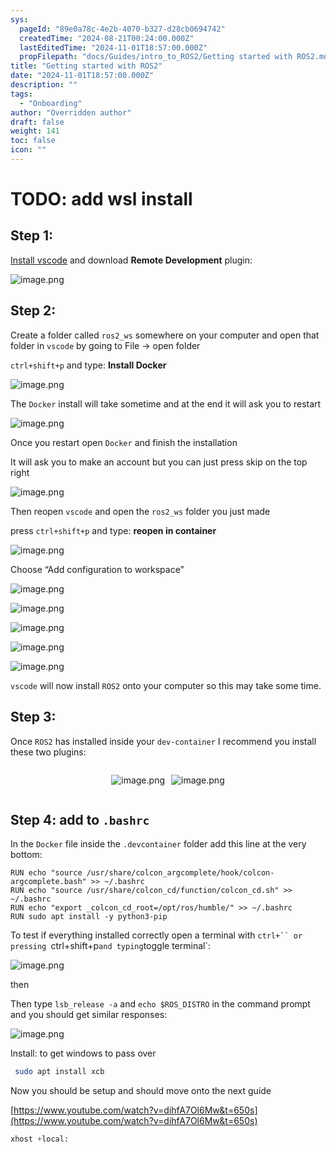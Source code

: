 ```yaml
---
sys:
  pageId: "89e0a78c-4e2b-4070-b327-d28cb0694742"
  createdTime: "2024-08-21T00:24:00.000Z"
  lastEditedTime: "2024-11-01T18:57:00.000Z"
  propFilepath: "docs/Guides/intro_to_ROS2/Getting started with ROS2.md"
title: "Getting started with ROS2"
date: "2024-11-01T18:57:00.000Z"
description: ""
tags:
  - "Onboarding"
author: "Overridden author"
draft: false
weight: 141
toc: false
icon: ""
---
```


# TODO: add wsl install

## Step 1:

[Install vscode](https://code.visualstudio.com/download) and download **Remote Development** plugin:

![image.png](https://prod-files-secure.s3.us-west-2.amazonaws.com/d518164a-d88e-44d1-a4ee-3adb3bd8bce0/efb52993-1881-4a40-b95e-6f020334f022/image.png?X-Amz-Algorithm=AWS4-HMAC-SHA256&X-Amz-Content-Sha256=UNSIGNED-PAYLOAD&X-Amz-Credential=ASIAZI2LB4665UPI4375%2F20250416%2Fus-west-2%2Fs3%2Faws4_request&X-Amz-Date=20250416T070912Z&X-Amz-Expires=3600&X-Amz-Security-Token=IQoJb3JpZ2luX2VjELf%2F%2F%2F%2F%2F%2F%2F%2F%2F%2FwEaCXVzLXdlc3QtMiJHMEUCIQC95IEJmFRSlsM%2ByAo6xb5lcjy8Ge%2Bwth1zzfKcONi4uQIgITXcnjf1OLTXpJppjFyQztrMrCKpg8kEHInag3DXv%2Bsq%2FwMIQBAAGgw2Mzc0MjMxODM4MDUiDCfiH7llQ6DoMEIvtSrcAxSG9rTPA3sL7%2FpyJXI8fChr6kcpm27QKFHUtVrvIIxN%2FOankMEKPurESa%2BWVvC3w8deTKuNVlTNqQmFBp5t17m5kdjlJAJNsQPslN60byHgmC%2FKuXyzz7ko00c1Sayj0OGQrfk49IjqucqE4SlbAiA0hBh%2FbuDuw25OLpolMiollbk1%2BDCDod0VVFP%2FGPZir2Pqavkd%2BwO9pFgd93REHXsG%2FtedP%2FtfhIM75CdmWM75mcUhkDYDGAXQUliFOJaH79vM%2B5WkHMhCkX1KtQlSphvG5nqobVwa9g8vSKNVFfWMqZ8ydRuBvldKpB2euUr7NXJIKqlCJ%2BBCOrCM7c4wZbX0t3zyXGLOgBcPhU%2B7NgPCHz7iqSeJYEmvkn5mf4PPjyopRrongxN%2BDkOyoscj2I330BHIkgZqLnE1JAuOw8lLrnuH%2B%2F139gl5CB%2FStGWuELUge3pD0wD3PE%2FF2%2BGyQb1H4Ay6SiLqmQGTFNy6mkyzsBCogFrB230e%2FioRYGwECcPT6TY28KjXhv9GDOoS9g5cirVzRCFKMkLwXKGNvdr3j4gwAQovKgi8k17eaesjAzLEc9St7jgXSyUvkDXCAxDy8GOX25QPCtq04OwMMtaSuhj8PI5uJ8ZISpagMJ2j%2Fb8GOqUBcT6Wt72F3NJDlv45B%2FrpoA%2B5sOHq9ykdlCDrn9FemArSamr%2F8TR5Gy0WoHlvn8jhvHORd%2BUNw%2BcJa%2FJvfvEA1BF7p5lN12WAT4wfBGw6ZFL50fcBp22n7pejFAfxq9rHfkVewZzCgkyOpTAC6yGU43P8%2FB4BGq%2Fr0EwMohjjKIJwNGqZ1YcPJ1Ff3gAehPJ2S9IlrmbxnWq5jEEzp85zFBDDk9hA&X-Amz-Signature=93ec29e168c6648c08bc902725b89664e83705ffae7d32a937d935a10848435d&X-Amz-SignedHeaders=host&x-id=GetObject)

## Step 2:

Create a folder called `ros2_ws` somewhere on your computer and open that folder in `vscode` by going to File → open folder 

`ctrl+shift+p` and type: **Install Docker**

![image.png](https://prod-files-secure.s3.us-west-2.amazonaws.com/d518164a-d88e-44d1-a4ee-3adb3bd8bce0/2269dc0e-1cd5-47ff-bceb-c04ad9b2eab0/image.png?X-Amz-Algorithm=AWS4-HMAC-SHA256&X-Amz-Content-Sha256=UNSIGNED-PAYLOAD&X-Amz-Credential=ASIAZI2LB4665UPI4375%2F20250416%2Fus-west-2%2Fs3%2Faws4_request&X-Amz-Date=20250416T070912Z&X-Amz-Expires=3600&X-Amz-Security-Token=IQoJb3JpZ2luX2VjELf%2F%2F%2F%2F%2F%2F%2F%2F%2F%2FwEaCXVzLXdlc3QtMiJHMEUCIQC95IEJmFRSlsM%2ByAo6xb5lcjy8Ge%2Bwth1zzfKcONi4uQIgITXcnjf1OLTXpJppjFyQztrMrCKpg8kEHInag3DXv%2Bsq%2FwMIQBAAGgw2Mzc0MjMxODM4MDUiDCfiH7llQ6DoMEIvtSrcAxSG9rTPA3sL7%2FpyJXI8fChr6kcpm27QKFHUtVrvIIxN%2FOankMEKPurESa%2BWVvC3w8deTKuNVlTNqQmFBp5t17m5kdjlJAJNsQPslN60byHgmC%2FKuXyzz7ko00c1Sayj0OGQrfk49IjqucqE4SlbAiA0hBh%2FbuDuw25OLpolMiollbk1%2BDCDod0VVFP%2FGPZir2Pqavkd%2BwO9pFgd93REHXsG%2FtedP%2FtfhIM75CdmWM75mcUhkDYDGAXQUliFOJaH79vM%2B5WkHMhCkX1KtQlSphvG5nqobVwa9g8vSKNVFfWMqZ8ydRuBvldKpB2euUr7NXJIKqlCJ%2BBCOrCM7c4wZbX0t3zyXGLOgBcPhU%2B7NgPCHz7iqSeJYEmvkn5mf4PPjyopRrongxN%2BDkOyoscj2I330BHIkgZqLnE1JAuOw8lLrnuH%2B%2F139gl5CB%2FStGWuELUge3pD0wD3PE%2FF2%2BGyQb1H4Ay6SiLqmQGTFNy6mkyzsBCogFrB230e%2FioRYGwECcPT6TY28KjXhv9GDOoS9g5cirVzRCFKMkLwXKGNvdr3j4gwAQovKgi8k17eaesjAzLEc9St7jgXSyUvkDXCAxDy8GOX25QPCtq04OwMMtaSuhj8PI5uJ8ZISpagMJ2j%2Fb8GOqUBcT6Wt72F3NJDlv45B%2FrpoA%2B5sOHq9ykdlCDrn9FemArSamr%2F8TR5Gy0WoHlvn8jhvHORd%2BUNw%2BcJa%2FJvfvEA1BF7p5lN12WAT4wfBGw6ZFL50fcBp22n7pejFAfxq9rHfkVewZzCgkyOpTAC6yGU43P8%2FB4BGq%2Fr0EwMohjjKIJwNGqZ1YcPJ1Ff3gAehPJ2S9IlrmbxnWq5jEEzp85zFBDDk9hA&X-Amz-Signature=784f7cffffd8f2ba8f915436650f481f70e5ad46e31a55d0c3546b5b77bca4c6&X-Amz-SignedHeaders=host&x-id=GetObject)

The `Docker` install will take sometime and at the end it will ask you to restart

![image.png](https://prod-files-secure.s3.us-west-2.amazonaws.com/d518164a-d88e-44d1-a4ee-3adb3bd8bce0/ed233f78-be33-4b1f-b89c-9c346c0e961e/image.png?X-Amz-Algorithm=AWS4-HMAC-SHA256&X-Amz-Content-Sha256=UNSIGNED-PAYLOAD&X-Amz-Credential=ASIAZI2LB4665UPI4375%2F20250416%2Fus-west-2%2Fs3%2Faws4_request&X-Amz-Date=20250416T070912Z&X-Amz-Expires=3600&X-Amz-Security-Token=IQoJb3JpZ2luX2VjELf%2F%2F%2F%2F%2F%2F%2F%2F%2F%2FwEaCXVzLXdlc3QtMiJHMEUCIQC95IEJmFRSlsM%2ByAo6xb5lcjy8Ge%2Bwth1zzfKcONi4uQIgITXcnjf1OLTXpJppjFyQztrMrCKpg8kEHInag3DXv%2Bsq%2FwMIQBAAGgw2Mzc0MjMxODM4MDUiDCfiH7llQ6DoMEIvtSrcAxSG9rTPA3sL7%2FpyJXI8fChr6kcpm27QKFHUtVrvIIxN%2FOankMEKPurESa%2BWVvC3w8deTKuNVlTNqQmFBp5t17m5kdjlJAJNsQPslN60byHgmC%2FKuXyzz7ko00c1Sayj0OGQrfk49IjqucqE4SlbAiA0hBh%2FbuDuw25OLpolMiollbk1%2BDCDod0VVFP%2FGPZir2Pqavkd%2BwO9pFgd93REHXsG%2FtedP%2FtfhIM75CdmWM75mcUhkDYDGAXQUliFOJaH79vM%2B5WkHMhCkX1KtQlSphvG5nqobVwa9g8vSKNVFfWMqZ8ydRuBvldKpB2euUr7NXJIKqlCJ%2BBCOrCM7c4wZbX0t3zyXGLOgBcPhU%2B7NgPCHz7iqSeJYEmvkn5mf4PPjyopRrongxN%2BDkOyoscj2I330BHIkgZqLnE1JAuOw8lLrnuH%2B%2F139gl5CB%2FStGWuELUge3pD0wD3PE%2FF2%2BGyQb1H4Ay6SiLqmQGTFNy6mkyzsBCogFrB230e%2FioRYGwECcPT6TY28KjXhv9GDOoS9g5cirVzRCFKMkLwXKGNvdr3j4gwAQovKgi8k17eaesjAzLEc9St7jgXSyUvkDXCAxDy8GOX25QPCtq04OwMMtaSuhj8PI5uJ8ZISpagMJ2j%2Fb8GOqUBcT6Wt72F3NJDlv45B%2FrpoA%2B5sOHq9ykdlCDrn9FemArSamr%2F8TR5Gy0WoHlvn8jhvHORd%2BUNw%2BcJa%2FJvfvEA1BF7p5lN12WAT4wfBGw6ZFL50fcBp22n7pejFAfxq9rHfkVewZzCgkyOpTAC6yGU43P8%2FB4BGq%2Fr0EwMohjjKIJwNGqZ1YcPJ1Ff3gAehPJ2S9IlrmbxnWq5jEEzp85zFBDDk9hA&X-Amz-Signature=103dc7256d6251d856d886f4869a6626db26abf79eacbf41e0a632e076975e81&X-Amz-SignedHeaders=host&x-id=GetObject)

Once you restart open `Docker` and finish the installation

It will ask you to make an account but you can just press skip on the top right

![image.png](https://prod-files-secure.s3.us-west-2.amazonaws.com/d518164a-d88e-44d1-a4ee-3adb3bd8bce0/21010ad9-1659-4fd9-9f59-9932a09b2a3d/image.png?X-Amz-Algorithm=AWS4-HMAC-SHA256&X-Amz-Content-Sha256=UNSIGNED-PAYLOAD&X-Amz-Credential=ASIAZI2LB4665UPI4375%2F20250416%2Fus-west-2%2Fs3%2Faws4_request&X-Amz-Date=20250416T070912Z&X-Amz-Expires=3600&X-Amz-Security-Token=IQoJb3JpZ2luX2VjELf%2F%2F%2F%2F%2F%2F%2F%2F%2F%2FwEaCXVzLXdlc3QtMiJHMEUCIQC95IEJmFRSlsM%2ByAo6xb5lcjy8Ge%2Bwth1zzfKcONi4uQIgITXcnjf1OLTXpJppjFyQztrMrCKpg8kEHInag3DXv%2Bsq%2FwMIQBAAGgw2Mzc0MjMxODM4MDUiDCfiH7llQ6DoMEIvtSrcAxSG9rTPA3sL7%2FpyJXI8fChr6kcpm27QKFHUtVrvIIxN%2FOankMEKPurESa%2BWVvC3w8deTKuNVlTNqQmFBp5t17m5kdjlJAJNsQPslN60byHgmC%2FKuXyzz7ko00c1Sayj0OGQrfk49IjqucqE4SlbAiA0hBh%2FbuDuw25OLpolMiollbk1%2BDCDod0VVFP%2FGPZir2Pqavkd%2BwO9pFgd93REHXsG%2FtedP%2FtfhIM75CdmWM75mcUhkDYDGAXQUliFOJaH79vM%2B5WkHMhCkX1KtQlSphvG5nqobVwa9g8vSKNVFfWMqZ8ydRuBvldKpB2euUr7NXJIKqlCJ%2BBCOrCM7c4wZbX0t3zyXGLOgBcPhU%2B7NgPCHz7iqSeJYEmvkn5mf4PPjyopRrongxN%2BDkOyoscj2I330BHIkgZqLnE1JAuOw8lLrnuH%2B%2F139gl5CB%2FStGWuELUge3pD0wD3PE%2FF2%2BGyQb1H4Ay6SiLqmQGTFNy6mkyzsBCogFrB230e%2FioRYGwECcPT6TY28KjXhv9GDOoS9g5cirVzRCFKMkLwXKGNvdr3j4gwAQovKgi8k17eaesjAzLEc9St7jgXSyUvkDXCAxDy8GOX25QPCtq04OwMMtaSuhj8PI5uJ8ZISpagMJ2j%2Fb8GOqUBcT6Wt72F3NJDlv45B%2FrpoA%2B5sOHq9ykdlCDrn9FemArSamr%2F8TR5Gy0WoHlvn8jhvHORd%2BUNw%2BcJa%2FJvfvEA1BF7p5lN12WAT4wfBGw6ZFL50fcBp22n7pejFAfxq9rHfkVewZzCgkyOpTAC6yGU43P8%2FB4BGq%2Fr0EwMohjjKIJwNGqZ1YcPJ1Ff3gAehPJ2S9IlrmbxnWq5jEEzp85zFBDDk9hA&X-Amz-Signature=114ba3a6f103397fc6102561c3ff917aceb731b49801031f104318bfcdc4101e&X-Amz-SignedHeaders=host&x-id=GetObject)

Then reopen `vscode` and open the `ros2_ws` folder you just made

press `ctrl+shift+p` and type: **reopen in container**

![image.png](https://prod-files-secure.s3.us-west-2.amazonaws.com/d518164a-d88e-44d1-a4ee-3adb3bd8bce0/4e93b8c2-41ad-488c-8095-c74205196118/image.png?X-Amz-Algorithm=AWS4-HMAC-SHA256&X-Amz-Content-Sha256=UNSIGNED-PAYLOAD&X-Amz-Credential=ASIAZI2LB4665UPI4375%2F20250416%2Fus-west-2%2Fs3%2Faws4_request&X-Amz-Date=20250416T070912Z&X-Amz-Expires=3600&X-Amz-Security-Token=IQoJb3JpZ2luX2VjELf%2F%2F%2F%2F%2F%2F%2F%2F%2F%2FwEaCXVzLXdlc3QtMiJHMEUCIQC95IEJmFRSlsM%2ByAo6xb5lcjy8Ge%2Bwth1zzfKcONi4uQIgITXcnjf1OLTXpJppjFyQztrMrCKpg8kEHInag3DXv%2Bsq%2FwMIQBAAGgw2Mzc0MjMxODM4MDUiDCfiH7llQ6DoMEIvtSrcAxSG9rTPA3sL7%2FpyJXI8fChr6kcpm27QKFHUtVrvIIxN%2FOankMEKPurESa%2BWVvC3w8deTKuNVlTNqQmFBp5t17m5kdjlJAJNsQPslN60byHgmC%2FKuXyzz7ko00c1Sayj0OGQrfk49IjqucqE4SlbAiA0hBh%2FbuDuw25OLpolMiollbk1%2BDCDod0VVFP%2FGPZir2Pqavkd%2BwO9pFgd93REHXsG%2FtedP%2FtfhIM75CdmWM75mcUhkDYDGAXQUliFOJaH79vM%2B5WkHMhCkX1KtQlSphvG5nqobVwa9g8vSKNVFfWMqZ8ydRuBvldKpB2euUr7NXJIKqlCJ%2BBCOrCM7c4wZbX0t3zyXGLOgBcPhU%2B7NgPCHz7iqSeJYEmvkn5mf4PPjyopRrongxN%2BDkOyoscj2I330BHIkgZqLnE1JAuOw8lLrnuH%2B%2F139gl5CB%2FStGWuELUge3pD0wD3PE%2FF2%2BGyQb1H4Ay6SiLqmQGTFNy6mkyzsBCogFrB230e%2FioRYGwECcPT6TY28KjXhv9GDOoS9g5cirVzRCFKMkLwXKGNvdr3j4gwAQovKgi8k17eaesjAzLEc9St7jgXSyUvkDXCAxDy8GOX25QPCtq04OwMMtaSuhj8PI5uJ8ZISpagMJ2j%2Fb8GOqUBcT6Wt72F3NJDlv45B%2FrpoA%2B5sOHq9ykdlCDrn9FemArSamr%2F8TR5Gy0WoHlvn8jhvHORd%2BUNw%2BcJa%2FJvfvEA1BF7p5lN12WAT4wfBGw6ZFL50fcBp22n7pejFAfxq9rHfkVewZzCgkyOpTAC6yGU43P8%2FB4BGq%2Fr0EwMohjjKIJwNGqZ1YcPJ1Ff3gAehPJ2S9IlrmbxnWq5jEEzp85zFBDDk9hA&X-Amz-Signature=f861b9cfb7842f52e6ed135311b842e8414eafb039c551afda795888c74f229f&X-Amz-SignedHeaders=host&x-id=GetObject)

Choose “Add configuration to workspace”

![image.png](https://prod-files-secure.s3.us-west-2.amazonaws.com/d518164a-d88e-44d1-a4ee-3adb3bd8bce0/9560b282-5060-4989-ba37-97e7b2c22476/image.png?X-Amz-Algorithm=AWS4-HMAC-SHA256&X-Amz-Content-Sha256=UNSIGNED-PAYLOAD&X-Amz-Credential=ASIAZI2LB4665UPI4375%2F20250416%2Fus-west-2%2Fs3%2Faws4_request&X-Amz-Date=20250416T070912Z&X-Amz-Expires=3600&X-Amz-Security-Token=IQoJb3JpZ2luX2VjELf%2F%2F%2F%2F%2F%2F%2F%2F%2F%2FwEaCXVzLXdlc3QtMiJHMEUCIQC95IEJmFRSlsM%2ByAo6xb5lcjy8Ge%2Bwth1zzfKcONi4uQIgITXcnjf1OLTXpJppjFyQztrMrCKpg8kEHInag3DXv%2Bsq%2FwMIQBAAGgw2Mzc0MjMxODM4MDUiDCfiH7llQ6DoMEIvtSrcAxSG9rTPA3sL7%2FpyJXI8fChr6kcpm27QKFHUtVrvIIxN%2FOankMEKPurESa%2BWVvC3w8deTKuNVlTNqQmFBp5t17m5kdjlJAJNsQPslN60byHgmC%2FKuXyzz7ko00c1Sayj0OGQrfk49IjqucqE4SlbAiA0hBh%2FbuDuw25OLpolMiollbk1%2BDCDod0VVFP%2FGPZir2Pqavkd%2BwO9pFgd93REHXsG%2FtedP%2FtfhIM75CdmWM75mcUhkDYDGAXQUliFOJaH79vM%2B5WkHMhCkX1KtQlSphvG5nqobVwa9g8vSKNVFfWMqZ8ydRuBvldKpB2euUr7NXJIKqlCJ%2BBCOrCM7c4wZbX0t3zyXGLOgBcPhU%2B7NgPCHz7iqSeJYEmvkn5mf4PPjyopRrongxN%2BDkOyoscj2I330BHIkgZqLnE1JAuOw8lLrnuH%2B%2F139gl5CB%2FStGWuELUge3pD0wD3PE%2FF2%2BGyQb1H4Ay6SiLqmQGTFNy6mkyzsBCogFrB230e%2FioRYGwECcPT6TY28KjXhv9GDOoS9g5cirVzRCFKMkLwXKGNvdr3j4gwAQovKgi8k17eaesjAzLEc9St7jgXSyUvkDXCAxDy8GOX25QPCtq04OwMMtaSuhj8PI5uJ8ZISpagMJ2j%2Fb8GOqUBcT6Wt72F3NJDlv45B%2FrpoA%2B5sOHq9ykdlCDrn9FemArSamr%2F8TR5Gy0WoHlvn8jhvHORd%2BUNw%2BcJa%2FJvfvEA1BF7p5lN12WAT4wfBGw6ZFL50fcBp22n7pejFAfxq9rHfkVewZzCgkyOpTAC6yGU43P8%2FB4BGq%2Fr0EwMohjjKIJwNGqZ1YcPJ1Ff3gAehPJ2S9IlrmbxnWq5jEEzp85zFBDDk9hA&X-Amz-Signature=e71ef4d0caaae68d8c324fadf3083f200eb93dde19f8ff7f10bdcb110239c264&X-Amz-SignedHeaders=host&x-id=GetObject)

![image.png](https://prod-files-secure.s3.us-west-2.amazonaws.com/d518164a-d88e-44d1-a4ee-3adb3bd8bce0/2ee63f81-886b-48e8-a553-dc6e5eac99e4/image.png?X-Amz-Algorithm=AWS4-HMAC-SHA256&X-Amz-Content-Sha256=UNSIGNED-PAYLOAD&X-Amz-Credential=ASIAZI2LB4665UPI4375%2F20250416%2Fus-west-2%2Fs3%2Faws4_request&X-Amz-Date=20250416T070912Z&X-Amz-Expires=3600&X-Amz-Security-Token=IQoJb3JpZ2luX2VjELf%2F%2F%2F%2F%2F%2F%2F%2F%2F%2FwEaCXVzLXdlc3QtMiJHMEUCIQC95IEJmFRSlsM%2ByAo6xb5lcjy8Ge%2Bwth1zzfKcONi4uQIgITXcnjf1OLTXpJppjFyQztrMrCKpg8kEHInag3DXv%2Bsq%2FwMIQBAAGgw2Mzc0MjMxODM4MDUiDCfiH7llQ6DoMEIvtSrcAxSG9rTPA3sL7%2FpyJXI8fChr6kcpm27QKFHUtVrvIIxN%2FOankMEKPurESa%2BWVvC3w8deTKuNVlTNqQmFBp5t17m5kdjlJAJNsQPslN60byHgmC%2FKuXyzz7ko00c1Sayj0OGQrfk49IjqucqE4SlbAiA0hBh%2FbuDuw25OLpolMiollbk1%2BDCDod0VVFP%2FGPZir2Pqavkd%2BwO9pFgd93REHXsG%2FtedP%2FtfhIM75CdmWM75mcUhkDYDGAXQUliFOJaH79vM%2B5WkHMhCkX1KtQlSphvG5nqobVwa9g8vSKNVFfWMqZ8ydRuBvldKpB2euUr7NXJIKqlCJ%2BBCOrCM7c4wZbX0t3zyXGLOgBcPhU%2B7NgPCHz7iqSeJYEmvkn5mf4PPjyopRrongxN%2BDkOyoscj2I330BHIkgZqLnE1JAuOw8lLrnuH%2B%2F139gl5CB%2FStGWuELUge3pD0wD3PE%2FF2%2BGyQb1H4Ay6SiLqmQGTFNy6mkyzsBCogFrB230e%2FioRYGwECcPT6TY28KjXhv9GDOoS9g5cirVzRCFKMkLwXKGNvdr3j4gwAQovKgi8k17eaesjAzLEc9St7jgXSyUvkDXCAxDy8GOX25QPCtq04OwMMtaSuhj8PI5uJ8ZISpagMJ2j%2Fb8GOqUBcT6Wt72F3NJDlv45B%2FrpoA%2B5sOHq9ykdlCDrn9FemArSamr%2F8TR5Gy0WoHlvn8jhvHORd%2BUNw%2BcJa%2FJvfvEA1BF7p5lN12WAT4wfBGw6ZFL50fcBp22n7pejFAfxq9rHfkVewZzCgkyOpTAC6yGU43P8%2FB4BGq%2Fr0EwMohjjKIJwNGqZ1YcPJ1Ff3gAehPJ2S9IlrmbxnWq5jEEzp85zFBDDk9hA&X-Amz-Signature=f88ef9038bfaef18191f270f64d30fc148118273da17d8c497457911cebf07b0&X-Amz-SignedHeaders=host&x-id=GetObject)

![image.png](https://prod-files-secure.s3.us-west-2.amazonaws.com/d518164a-d88e-44d1-a4ee-3adb3bd8bce0/ae1580b2-b048-407e-aed9-b584224a7a04/image.png?X-Amz-Algorithm=AWS4-HMAC-SHA256&X-Amz-Content-Sha256=UNSIGNED-PAYLOAD&X-Amz-Credential=ASIAZI2LB4665UPI4375%2F20250416%2Fus-west-2%2Fs3%2Faws4_request&X-Amz-Date=20250416T070912Z&X-Amz-Expires=3600&X-Amz-Security-Token=IQoJb3JpZ2luX2VjELf%2F%2F%2F%2F%2F%2F%2F%2F%2F%2FwEaCXVzLXdlc3QtMiJHMEUCIQC95IEJmFRSlsM%2ByAo6xb5lcjy8Ge%2Bwth1zzfKcONi4uQIgITXcnjf1OLTXpJppjFyQztrMrCKpg8kEHInag3DXv%2Bsq%2FwMIQBAAGgw2Mzc0MjMxODM4MDUiDCfiH7llQ6DoMEIvtSrcAxSG9rTPA3sL7%2FpyJXI8fChr6kcpm27QKFHUtVrvIIxN%2FOankMEKPurESa%2BWVvC3w8deTKuNVlTNqQmFBp5t17m5kdjlJAJNsQPslN60byHgmC%2FKuXyzz7ko00c1Sayj0OGQrfk49IjqucqE4SlbAiA0hBh%2FbuDuw25OLpolMiollbk1%2BDCDod0VVFP%2FGPZir2Pqavkd%2BwO9pFgd93REHXsG%2FtedP%2FtfhIM75CdmWM75mcUhkDYDGAXQUliFOJaH79vM%2B5WkHMhCkX1KtQlSphvG5nqobVwa9g8vSKNVFfWMqZ8ydRuBvldKpB2euUr7NXJIKqlCJ%2BBCOrCM7c4wZbX0t3zyXGLOgBcPhU%2B7NgPCHz7iqSeJYEmvkn5mf4PPjyopRrongxN%2BDkOyoscj2I330BHIkgZqLnE1JAuOw8lLrnuH%2B%2F139gl5CB%2FStGWuELUge3pD0wD3PE%2FF2%2BGyQb1H4Ay6SiLqmQGTFNy6mkyzsBCogFrB230e%2FioRYGwECcPT6TY28KjXhv9GDOoS9g5cirVzRCFKMkLwXKGNvdr3j4gwAQovKgi8k17eaesjAzLEc9St7jgXSyUvkDXCAxDy8GOX25QPCtq04OwMMtaSuhj8PI5uJ8ZISpagMJ2j%2Fb8GOqUBcT6Wt72F3NJDlv45B%2FrpoA%2B5sOHq9ykdlCDrn9FemArSamr%2F8TR5Gy0WoHlvn8jhvHORd%2BUNw%2BcJa%2FJvfvEA1BF7p5lN12WAT4wfBGw6ZFL50fcBp22n7pejFAfxq9rHfkVewZzCgkyOpTAC6yGU43P8%2FB4BGq%2Fr0EwMohjjKIJwNGqZ1YcPJ1Ff3gAehPJ2S9IlrmbxnWq5jEEzp85zFBDDk9hA&X-Amz-Signature=1952b58aed588af6409b81a3c5260d4d7a18e51dd63eef32363bb999d0f8cfb6&X-Amz-SignedHeaders=host&x-id=GetObject)

![image.png](https://prod-files-secure.s3.us-west-2.amazonaws.com/d518164a-d88e-44d1-a4ee-3adb3bd8bce0/53255b28-f75e-430f-b9e3-c0ac8577e42b/image.png?X-Amz-Algorithm=AWS4-HMAC-SHA256&X-Amz-Content-Sha256=UNSIGNED-PAYLOAD&X-Amz-Credential=ASIAZI2LB4665UPI4375%2F20250416%2Fus-west-2%2Fs3%2Faws4_request&X-Amz-Date=20250416T070912Z&X-Amz-Expires=3600&X-Amz-Security-Token=IQoJb3JpZ2luX2VjELf%2F%2F%2F%2F%2F%2F%2F%2F%2F%2FwEaCXVzLXdlc3QtMiJHMEUCIQC95IEJmFRSlsM%2ByAo6xb5lcjy8Ge%2Bwth1zzfKcONi4uQIgITXcnjf1OLTXpJppjFyQztrMrCKpg8kEHInag3DXv%2Bsq%2FwMIQBAAGgw2Mzc0MjMxODM4MDUiDCfiH7llQ6DoMEIvtSrcAxSG9rTPA3sL7%2FpyJXI8fChr6kcpm27QKFHUtVrvIIxN%2FOankMEKPurESa%2BWVvC3w8deTKuNVlTNqQmFBp5t17m5kdjlJAJNsQPslN60byHgmC%2FKuXyzz7ko00c1Sayj0OGQrfk49IjqucqE4SlbAiA0hBh%2FbuDuw25OLpolMiollbk1%2BDCDod0VVFP%2FGPZir2Pqavkd%2BwO9pFgd93REHXsG%2FtedP%2FtfhIM75CdmWM75mcUhkDYDGAXQUliFOJaH79vM%2B5WkHMhCkX1KtQlSphvG5nqobVwa9g8vSKNVFfWMqZ8ydRuBvldKpB2euUr7NXJIKqlCJ%2BBCOrCM7c4wZbX0t3zyXGLOgBcPhU%2B7NgPCHz7iqSeJYEmvkn5mf4PPjyopRrongxN%2BDkOyoscj2I330BHIkgZqLnE1JAuOw8lLrnuH%2B%2F139gl5CB%2FStGWuELUge3pD0wD3PE%2FF2%2BGyQb1H4Ay6SiLqmQGTFNy6mkyzsBCogFrB230e%2FioRYGwECcPT6TY28KjXhv9GDOoS9g5cirVzRCFKMkLwXKGNvdr3j4gwAQovKgi8k17eaesjAzLEc9St7jgXSyUvkDXCAxDy8GOX25QPCtq04OwMMtaSuhj8PI5uJ8ZISpagMJ2j%2Fb8GOqUBcT6Wt72F3NJDlv45B%2FrpoA%2B5sOHq9ykdlCDrn9FemArSamr%2F8TR5Gy0WoHlvn8jhvHORd%2BUNw%2BcJa%2FJvfvEA1BF7p5lN12WAT4wfBGw6ZFL50fcBp22n7pejFAfxq9rHfkVewZzCgkyOpTAC6yGU43P8%2FB4BGq%2Fr0EwMohjjKIJwNGqZ1YcPJ1Ff3gAehPJ2S9IlrmbxnWq5jEEzp85zFBDDk9hA&X-Amz-Signature=49c9b58516759c3d91ce7124bc273db60b44b06bf08aa819da1e390192fbc8c7&X-Amz-SignedHeaders=host&x-id=GetObject)

![image.png](https://prod-files-secure.s3.us-west-2.amazonaws.com/d518164a-d88e-44d1-a4ee-3adb3bd8bce0/7c562767-5af9-4ffb-97d1-327bcdf4ee00/image.png?X-Amz-Algorithm=AWS4-HMAC-SHA256&X-Amz-Content-Sha256=UNSIGNED-PAYLOAD&X-Amz-Credential=ASIAZI2LB4665UPI4375%2F20250416%2Fus-west-2%2Fs3%2Faws4_request&X-Amz-Date=20250416T070912Z&X-Amz-Expires=3600&X-Amz-Security-Token=IQoJb3JpZ2luX2VjELf%2F%2F%2F%2F%2F%2F%2F%2F%2F%2FwEaCXVzLXdlc3QtMiJHMEUCIQC95IEJmFRSlsM%2ByAo6xb5lcjy8Ge%2Bwth1zzfKcONi4uQIgITXcnjf1OLTXpJppjFyQztrMrCKpg8kEHInag3DXv%2Bsq%2FwMIQBAAGgw2Mzc0MjMxODM4MDUiDCfiH7llQ6DoMEIvtSrcAxSG9rTPA3sL7%2FpyJXI8fChr6kcpm27QKFHUtVrvIIxN%2FOankMEKPurESa%2BWVvC3w8deTKuNVlTNqQmFBp5t17m5kdjlJAJNsQPslN60byHgmC%2FKuXyzz7ko00c1Sayj0OGQrfk49IjqucqE4SlbAiA0hBh%2FbuDuw25OLpolMiollbk1%2BDCDod0VVFP%2FGPZir2Pqavkd%2BwO9pFgd93REHXsG%2FtedP%2FtfhIM75CdmWM75mcUhkDYDGAXQUliFOJaH79vM%2B5WkHMhCkX1KtQlSphvG5nqobVwa9g8vSKNVFfWMqZ8ydRuBvldKpB2euUr7NXJIKqlCJ%2BBCOrCM7c4wZbX0t3zyXGLOgBcPhU%2B7NgPCHz7iqSeJYEmvkn5mf4PPjyopRrongxN%2BDkOyoscj2I330BHIkgZqLnE1JAuOw8lLrnuH%2B%2F139gl5CB%2FStGWuELUge3pD0wD3PE%2FF2%2BGyQb1H4Ay6SiLqmQGTFNy6mkyzsBCogFrB230e%2FioRYGwECcPT6TY28KjXhv9GDOoS9g5cirVzRCFKMkLwXKGNvdr3j4gwAQovKgi8k17eaesjAzLEc9St7jgXSyUvkDXCAxDy8GOX25QPCtq04OwMMtaSuhj8PI5uJ8ZISpagMJ2j%2Fb8GOqUBcT6Wt72F3NJDlv45B%2FrpoA%2B5sOHq9ykdlCDrn9FemArSamr%2F8TR5Gy0WoHlvn8jhvHORd%2BUNw%2BcJa%2FJvfvEA1BF7p5lN12WAT4wfBGw6ZFL50fcBp22n7pejFAfxq9rHfkVewZzCgkyOpTAC6yGU43P8%2FB4BGq%2Fr0EwMohjjKIJwNGqZ1YcPJ1Ff3gAehPJ2S9IlrmbxnWq5jEEzp85zFBDDk9hA&X-Amz-Signature=10526dbebbcd3a66661d2e7f889114ac93246999e7f6b61afe78fe19f74677dd&X-Amz-SignedHeaders=host&x-id=GetObject)

`vscode` will now install `ROS2` onto your computer so this may take some time.

## Step 3:

Once `ROS2` has installed inside your `dev-container` I recommend you install these two plugins:

<div style="display: flex;flex-direction: row; column-gap:10px; max-width: 630px;justify-content: center;">
<div>

![image.png](https://prod-files-secure.s3.us-west-2.amazonaws.com/d518164a-d88e-44d1-a4ee-3adb3bd8bce0/3fc3d550-5a54-4ba1-ba6b-faa01cdb7369/image.png?X-Amz-Algorithm=AWS4-HMAC-SHA256&X-Amz-Content-Sha256=UNSIGNED-PAYLOAD&X-Amz-Credential=ASIAZI2LB466WAI2QAG7%2F20250416%2Fus-west-2%2Fs3%2Faws4_request&X-Amz-Date=20250416T070913Z&X-Amz-Expires=3600&X-Amz-Security-Token=IQoJb3JpZ2luX2VjELf%2F%2F%2F%2F%2F%2F%2F%2F%2F%2FwEaCXVzLXdlc3QtMiJHMEUCIFQSSrILYELKOMxlcSayUXTuUQ%2BRnn19HEMZXhyTZYaZAiEA0x%2FtCBMUq1c4v54qk3Ey9toWBfoKx47sL%2FazQow5sCEq%2FwMIQBAAGgw2Mzc0MjMxODM4MDUiDATuVI6M0xTrVFkRyyrcA7Sa9T6SgWkGLP8MO0czKSLNJZtfAuqIQ5cw3tkNLMwEwbBe1GMfqMpJ%2BdwpGXwhlSUx2WD8cDmiPwTIXoJJa23MlRs2zpvPnvu223EOKWRZYOGZdca81drtzNSXwPVODme7wTyrro99VlRz5WtkYWcZD%2BgCAperThOR1qtCIksVDufVe%2F0EUzTP6ULhU9UY6IL657gLE8WHN79DrhzLhdgFDz08LuXFobpsiOY8cHGN%2FKg157zOXniKnecU3FCshpgsHidWKZ5yd3Jan5FNJvf%2BSQ0hZ54Nlyl30IoBMgknv%2Bt5OURmia8ZSknsUMbgkBsc3Xr5FGIvlffSjGKsOzHQX1Qv4NopTgOCrCrvW8MUNlheUEBfrrqEgw7L8lSLud229MsXDRVt33bukNupnvqeaxoQq14BJOjIMazFA3QanUOTZFoluiPB2yBOEVPjG%2FwT3uh6Xf62xWRFrwSYXy3ViRPKJnZkvWjg2vCHOcQcMmeOCEu6kN3bwKfj44OzJNsFbf5YglSwi3hZVwRq37ZJ8DYRWs08cpO4P9WMJeKQu9JpDItIrSBTjn4UIWXfNAqyl070RZkdoZHwCx8JaYEGMtnnZKWALF9cGZvM9YH56Oy6KJ9NyImjfUSAMOSi%2Fb8GOqUB9dUijJf3zvNSUKO8ejBPQOb5kLSkISPdPvgUVXIrlWFNRKIjNXqqxAooMo9kFH1JmumwSKH58CnAPbZEuF8pnqMKONM%2BPm9NTEFVHJMKEWlF9%2B%2FW3qF4Y%2BX1fOa7M4peiXyasHWhsSm3X%2FFhpN5%2FAz%2FRO0et8Q2UUyUuDyOPxDxLlm%2FpAZhs9%2FFcH6gIMaZRb6R%2Fc0yk6%2FX9dSCi6afU6srtaIv%2B&X-Amz-Signature=6fe8c2f8c6c594e2c1c7fc17a6d1f04e023fb5cf464f95660efc1f90d0c014f7&X-Amz-SignedHeaders=host&x-id=GetObject)

</div>
<div>

![image.png](https://prod-files-secure.s3.us-west-2.amazonaws.com/d518164a-d88e-44d1-a4ee-3adb3bd8bce0/d994cc66-13c2-4093-a5a3-f84cf4601a82/image.png?X-Amz-Algorithm=AWS4-HMAC-SHA256&X-Amz-Content-Sha256=UNSIGNED-PAYLOAD&X-Amz-Credential=ASIAZI2LB466RXQXDNQO%2F20250416%2Fus-west-2%2Fs3%2Faws4_request&X-Amz-Date=20250416T070913Z&X-Amz-Expires=3600&X-Amz-Security-Token=IQoJb3JpZ2luX2VjELf%2F%2F%2F%2F%2F%2F%2F%2F%2F%2FwEaCXVzLXdlc3QtMiJGMEQCIBb3HkiBz4WKTSePd6ov2%2Bz9KxMAaE4owPt7woj3SjvwAiAfMyeACGEWf0Nc7ZYSUaLaQ1kltQEvEIAleRJ9bL8FFCr%2FAwhAEAAaDDYzNzQyMzE4MzgwNSIMDoFYKleVEFfgsgkqKtwDvMah1APeWHfW7vCybFPsGDObveHzkSbuorXw13L6rvtr4oiVvQmSHYDuH1nisQ9jbig9EZuhvRBNHrTofO0%2BLnfznP0dGN7hJfHhb%2FDAZvGzQeUmkaFw3GaAD0mzv%2BR%2BYDmoySpsAHLmEO%2Bm1HNa8Udt8RFp0ZxZZa88AJcTKyTf9LnDyaSCUEhAhBPLJN3tEQhz%2B6BFQZWMWWF2XQIGRhrYTKT43Q%2Fp4IFt4%2BKNAyqbYtTDuPDPG3N%2BQ1liLpuJsE%2F9QyeoK5WFMDbfy76bshUB6stGbiSCfUg%2FSn0l8zLoST4YBWemPH1%2BGX%2BwKk8WNOxC%2FP1GdMGgSGJQHhNsCFkcmmV2UXhi%2BMm%2FVPJ09wW2pZdzD1g5h4yEm%2Frn2H024hM80lfWE7PfFxncKm21K9T3pnNitfWuqRcrNzxZRpuV4FaT0oPzJ7SYSGYbEBrFrRe7DRgpEStVOS%2FyftzuJFaTnGXv6ElklsvLHgNL39zXAi8x93OUtJtApQQ9knhsIb9tBt%2Fjl%2FZwI0G1zOvLy%2BTgG8NlcjpP1bjVvjWWonmKNmuUI3R6DIc7b6GOMlk%2FL7yrP%2BquDNNHtj5PoKBveRWUr%2BzFfAZyZm77Om8IWVIFKjJ4sA6mpkZM8s4w6KL9vwY6pgF9yvMJb8EY3aIaB1knKBIBq9JgqXNGbbYDMxh%2FYX0CRmuAbzMW72kQXSPSSN5EDW3EDEsCaQXnm3q3RbRhGECjbYK6QksBZvpLueXUzN82v77Q5wAwIHhwKS0Z%2Bi36Flkdg88UXw%2Bl%2BjEuqWi7tRNaZ5JQvO2Rqa7yNRK8xftLFrmxS7ObwdG2i22FfXRJEr7XhtkflIa6yZp%2FPPQ673AYVrAAuxzU&X-Amz-Signature=86e603a11784c6fab37e62176220d599c354dc8d7836e9b02e7080eea1785d0e&X-Amz-SignedHeaders=host&x-id=GetObject)

</div>
</div>

## Step 4: add to `.bashrc`

In the `Docker` file inside the `.devcontainer` folder add this line at the very bottom: 

```docker
RUN echo "source /usr/share/colcon_argcomplete/hook/colcon-argcomplete.bash" >> ~/.bashrc
RUN echo "source /usr/share/colcon_cd/function/colcon_cd.sh" >> ~/.bashrc
RUN echo "export _colcon_cd_root=/opt/ros/humble/" >> ~/.bashrc
RUN sudo apt install -y python3-pip 
```

To test if everything installed correctly open a terminal with `ctrl+`` or pressing `ctrl+shift+p` and typing `toggle terminal`:

![image.png](https://prod-files-secure.s3.us-west-2.amazonaws.com/d518164a-d88e-44d1-a4ee-3adb3bd8bce0/6a4943d8-b04e-4c02-9a58-775f3384d1a5/image.png?X-Amz-Algorithm=AWS4-HMAC-SHA256&X-Amz-Content-Sha256=UNSIGNED-PAYLOAD&X-Amz-Credential=ASIAZI2LB4665UPI4375%2F20250416%2Fus-west-2%2Fs3%2Faws4_request&X-Amz-Date=20250416T070912Z&X-Amz-Expires=3600&X-Amz-Security-Token=IQoJb3JpZ2luX2VjELf%2F%2F%2F%2F%2F%2F%2F%2F%2F%2FwEaCXVzLXdlc3QtMiJHMEUCIQC95IEJmFRSlsM%2ByAo6xb5lcjy8Ge%2Bwth1zzfKcONi4uQIgITXcnjf1OLTXpJppjFyQztrMrCKpg8kEHInag3DXv%2Bsq%2FwMIQBAAGgw2Mzc0MjMxODM4MDUiDCfiH7llQ6DoMEIvtSrcAxSG9rTPA3sL7%2FpyJXI8fChr6kcpm27QKFHUtVrvIIxN%2FOankMEKPurESa%2BWVvC3w8deTKuNVlTNqQmFBp5t17m5kdjlJAJNsQPslN60byHgmC%2FKuXyzz7ko00c1Sayj0OGQrfk49IjqucqE4SlbAiA0hBh%2FbuDuw25OLpolMiollbk1%2BDCDod0VVFP%2FGPZir2Pqavkd%2BwO9pFgd93REHXsG%2FtedP%2FtfhIM75CdmWM75mcUhkDYDGAXQUliFOJaH79vM%2B5WkHMhCkX1KtQlSphvG5nqobVwa9g8vSKNVFfWMqZ8ydRuBvldKpB2euUr7NXJIKqlCJ%2BBCOrCM7c4wZbX0t3zyXGLOgBcPhU%2B7NgPCHz7iqSeJYEmvkn5mf4PPjyopRrongxN%2BDkOyoscj2I330BHIkgZqLnE1JAuOw8lLrnuH%2B%2F139gl5CB%2FStGWuELUge3pD0wD3PE%2FF2%2BGyQb1H4Ay6SiLqmQGTFNy6mkyzsBCogFrB230e%2FioRYGwECcPT6TY28KjXhv9GDOoS9g5cirVzRCFKMkLwXKGNvdr3j4gwAQovKgi8k17eaesjAzLEc9St7jgXSyUvkDXCAxDy8GOX25QPCtq04OwMMtaSuhj8PI5uJ8ZISpagMJ2j%2Fb8GOqUBcT6Wt72F3NJDlv45B%2FrpoA%2B5sOHq9ykdlCDrn9FemArSamr%2F8TR5Gy0WoHlvn8jhvHORd%2BUNw%2BcJa%2FJvfvEA1BF7p5lN12WAT4wfBGw6ZFL50fcBp22n7pejFAfxq9rHfkVewZzCgkyOpTAC6yGU43P8%2FB4BGq%2Fr0EwMohjjKIJwNGqZ1YcPJ1Ff3gAehPJ2S9IlrmbxnWq5jEEzp85zFBDDk9hA&X-Amz-Signature=72959ffbe9663bad8e26d774da9bfee1270d1db2859851b6971cab22f4da03aa&X-Amz-SignedHeaders=host&x-id=GetObject)

then 

Then type `lsb_release -a` and `echo $ROS_DISTRO` in the command prompt and you should get similar responses:

![image.png](https://prod-files-secure.s3.us-west-2.amazonaws.com/d518164a-d88e-44d1-a4ee-3adb3bd8bce0/3e635dec-a805-4e85-8b9e-d000e5b71a4e/image.png?X-Amz-Algorithm=AWS4-HMAC-SHA256&X-Amz-Content-Sha256=UNSIGNED-PAYLOAD&X-Amz-Credential=ASIAZI2LB4665UPI4375%2F20250416%2Fus-west-2%2Fs3%2Faws4_request&X-Amz-Date=20250416T070912Z&X-Amz-Expires=3600&X-Amz-Security-Token=IQoJb3JpZ2luX2VjELf%2F%2F%2F%2F%2F%2F%2F%2F%2F%2FwEaCXVzLXdlc3QtMiJHMEUCIQC95IEJmFRSlsM%2ByAo6xb5lcjy8Ge%2Bwth1zzfKcONi4uQIgITXcnjf1OLTXpJppjFyQztrMrCKpg8kEHInag3DXv%2Bsq%2FwMIQBAAGgw2Mzc0MjMxODM4MDUiDCfiH7llQ6DoMEIvtSrcAxSG9rTPA3sL7%2FpyJXI8fChr6kcpm27QKFHUtVrvIIxN%2FOankMEKPurESa%2BWVvC3w8deTKuNVlTNqQmFBp5t17m5kdjlJAJNsQPslN60byHgmC%2FKuXyzz7ko00c1Sayj0OGQrfk49IjqucqE4SlbAiA0hBh%2FbuDuw25OLpolMiollbk1%2BDCDod0VVFP%2FGPZir2Pqavkd%2BwO9pFgd93REHXsG%2FtedP%2FtfhIM75CdmWM75mcUhkDYDGAXQUliFOJaH79vM%2B5WkHMhCkX1KtQlSphvG5nqobVwa9g8vSKNVFfWMqZ8ydRuBvldKpB2euUr7NXJIKqlCJ%2BBCOrCM7c4wZbX0t3zyXGLOgBcPhU%2B7NgPCHz7iqSeJYEmvkn5mf4PPjyopRrongxN%2BDkOyoscj2I330BHIkgZqLnE1JAuOw8lLrnuH%2B%2F139gl5CB%2FStGWuELUge3pD0wD3PE%2FF2%2BGyQb1H4Ay6SiLqmQGTFNy6mkyzsBCogFrB230e%2FioRYGwECcPT6TY28KjXhv9GDOoS9g5cirVzRCFKMkLwXKGNvdr3j4gwAQovKgi8k17eaesjAzLEc9St7jgXSyUvkDXCAxDy8GOX25QPCtq04OwMMtaSuhj8PI5uJ8ZISpagMJ2j%2Fb8GOqUBcT6Wt72F3NJDlv45B%2FrpoA%2B5sOHq9ykdlCDrn9FemArSamr%2F8TR5Gy0WoHlvn8jhvHORd%2BUNw%2BcJa%2FJvfvEA1BF7p5lN12WAT4wfBGw6ZFL50fcBp22n7pejFAfxq9rHfkVewZzCgkyOpTAC6yGU43P8%2FB4BGq%2Fr0EwMohjjKIJwNGqZ1YcPJ1Ff3gAehPJ2S9IlrmbxnWq5jEEzp85zFBDDk9hA&X-Amz-Signature=e622464a4b11e42768d9e33046de56f52e2aa5d00a3c91589525cebd9be88c3e&X-Amz-SignedHeaders=host&x-id=GetObject)

Install:  to get windows to pass over

```bash
 sudo apt install xcb
```

Now you should be setup and should move onto the next guide 

[https://www.youtube.com/watch?v=dihfA7Ol6Mw&t=650s](https://www.youtube.com/watch?v=dihfA7Ol6Mw&t=650s)

```python
xhost +local:
```
